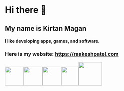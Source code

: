# Hi there 👋
## My name is Kirtan Magan
#### I like developing apps, games, and software.
### Here is my website: https://raakeshpatel.com
<img src="https://cdn.icon-icons.com/icons2/2108/PNG/512/javascript_icon_130900.png" width="60" height="60"></img><img src="https://cdn4.iconfinder.com/data/icons/logos-and-brands/512/267_Python_logo-512.png" width="60" height="60"></img><img src="https://cdn.worldvectorlogo.com/logos/c--4.svg" width="60" height="60"></img><img src="https://user-images.githubusercontent.com/42747200/46140125-da084900-c26d-11e8-8ea7-c45ae6306309.png" width="55" height="60"></img><img src="https://cdn.iconscout.com/icon/free/png-256/java-43-569305.png" width="75" height="75"></img>
